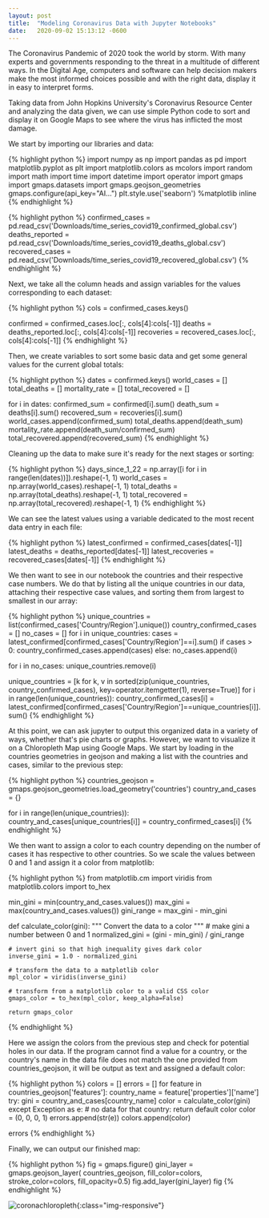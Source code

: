 ```yaml
---
layout: post
title:  "Modeling Coronavirus Data with Jupyter Notebooks"
date:   2020-09-02 15:13:12 -0600
--- 
```


The Coronavirus Pandemic of 2020 took the world by storm. With many experts and governments responding to the threat in a multitude of different ways. In the Digital Age, computers and software can help decision makers make the most informed choices possible and with the right data, display it in easy to interpret forms.

Taking data from John Hopkins University's Coronavirus Resource Center and analyzing the data given, we can use simple Python code to sort and display it on Google Maps to see where the virus has inflicted the most damage. 

We start by importing our libraries and data:

{% highlight python %}
import numpy as np
import pandas as pd
import matplotlib.pyplot as plt
import matplotlib.colors as mcolors
import random
import math
import time
import datetime
import operator
import gmaps
import gmaps.datasets
import gmaps.geojson_geometries
gmaps.configure(api_key="AI...")
plt.style.use('seaborn')
%matplotlib inline
{% endhighlight %}

{% highlight python %}
confirmed_cases = pd.read_csv('Downloads/time_series_covid19_confirmed_global.csv')
deaths_reported = pd.read_csv('Downloads/time_series_covid19_deaths_global.csv')
recovered_cases = pd.read_csv('Downloads/time_series_covid19_recovered_global.csv')
{% endhighlight %}

Next, we take all the column heads and assign variables for the values corresponding to each dataset:

{% highlight python %}
cols = confirmed_cases.keys()

confirmed = confirmed_cases.loc[:, cols[4]:cols[-1]]
deaths = deaths_reported.loc[:, cols[4]:cols[-1]]
recoveries = recovered_cases.loc[:, cols[4]:cols[-1]]
{% endhighlight %}

Then, we create variables to sort some basic data and get some general values for the current global totals:

{% highlight python %}
dates = confirmed.keys()
world_cases = []
total_deaths = []
mortality_rate = []
total_recovered = []

for i in dates:
    confirmed_sum = confirmed[i].sum()
    death_sum = deaths[i].sum()
    recovered_sum = recoveries[i].sum()
    world_cases.append(confirmed_sum)
    total_deaths.append(death_sum)
    mortality_rate.append(death_sum/confirmed_sum)
    total_recovered.append(recovered_sum)
{% endhighlight %}

Cleaning up the data to make sure it's ready for the next stages or sorting:

{% highlight python %}
days_since_1_22 = np.array([i for i in range(len(dates))]).reshape(-1, 1)
world_cases = np.array(world_cases).reshape(-1, 1)
total_deaths = np.array(total_deaths).reshape(-1, 1)
total_recovered = np.array(total_recovered).reshape(-1, 1)
{% endhighlight %}

We can see the latest values using a variable dedicated to the most recent data entry in each file:

{% highlight python %}
latest_confirmed = confirmed_cases[dates[-1]]
latest_deaths = deaths_reported[dates[-1]]
latest_recoveries = recovered_cases[dates[-1]]
{% endhighlight %}

We then want to see in our notebook the countries and their respective case numbers. We do that by listing all the unique countries in our data, attaching their respective case values, and sorting them from largest to smallest in our array:

{% highlight python %}
unique_countries = list(confirmed_cases['Country/Region'].unique())
country_confirmed_cases = []
no_cases = []
for i in unique_countries:
    cases = latest_confirmed[confirmed_cases['Country/Region']==i].sum()
    if cases > 0:
        country_confirmed_cases.append(cases)
    else:
        no_cases.append(i)
        
for i in no_cases:
    unique_countries.remove(i)
    
unique_countries = [k for k, v in sorted(zip(unique_countries, country_confirmed_cases), key=operator.itemgetter(1), reverse=True)]
for i in range(len(unique_countries)):
    country_confirmed_cases[i] = latest_confirmed[confirmed_cases['Country/Region']==unique_countries[i]].sum()
{% endhighlight %}

At this point, we can ask jupyter to output this organized data in a variety of ways, whether that's pie charts or graphs. However, we want to visualize it on a Chloropleth Map using Google Maps. We start by loading in the countries geometries in geojson and making a list with the countries and cases, similar to the previous step:

{% highlight python %}
countries_geojson = gmaps.geojson_geometries.load_geometry('countries')
country_and_cases = {}

for i in range(len(unique_countries)):
    country_and_cases[unique_countries[i]] = country_confirmed_cases[i]
{% endhighlight %}

We then want to assign a color to each country depending on the number of cases it has respective to other countries. So we scale the values between 0 and 1 and assign it a color from matplotlib:

{% highlight python %}
from matplotlib.cm import viridis
from matplotlib.colors import to_hex

min_gini = min(country_and_cases.values())
max_gini = max(country_and_cases.values())
gini_range = max_gini - min_gini

def calculate_color(gini):
    """
    Convert the data to a color
    """
    # make gini a number between 0 and 1
    normalized_gini = (gini - min_gini) / gini_range

    # invert gini so that high inequality gives dark color
    inverse_gini = 1.0 - normalized_gini

    # transform the data to a matplotlib color
    mpl_color = viridis(inverse_gini)

    # transform from a matplotlib color to a valid CSS color
    gmaps_color = to_hex(mpl_color, keep_alpha=False)

    return gmaps_color
{% endhighlight %}

Here we assign the colors from the previous step and check for potential holes in our data. If the program cannot find a value for a country, or the country's name in the data file does not match the one provided from countries_geojson, it will be output as text and assigned a default color:

{% highlight python %}
colors = []
errors = []
for feature in countries_geojson['features']:
    country_name = feature['properties']['name']
    try:
        gini = country_and_cases[country_name]
        color = calculate_color(gini)
    except Exception as e:
        # no data for that country: return default color
        color = (0, 0, 0, 1)
        errors.append(str(e))
    colors.append(color)

errors
{% endhighlight %}

Finally, we can output our finished map:

{% highlight python %}
fig = gmaps.figure()
gini_layer = gmaps.geojson_layer(
    countries_geojson,
    fill_color=colors,
    stroke_color=colors,
    fill_opacity=0.5)
fig.add_layer(gini_layer)
fig
{% endhighlight %}

![coronachloropleth](C:\Portfolio\JoshuaOba.github.iocoronachloropleth.png){:class="img-responsive"}